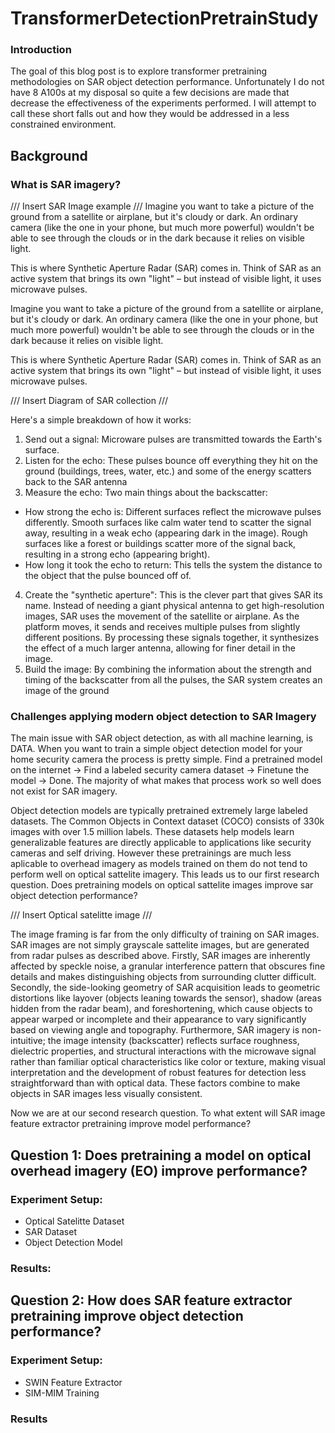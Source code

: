 # TransformerDetectionPretrainStudy

### Introduction
The goal of this blog post is to explore transformer pretraining methodologies on SAR object detection performance. Unfortunately I do not have 8 A100s at my disposal so quite a few decisions are made that decrease the effectiveness of the experiments performed. I will attempt to call these short falls out and how they would be addressed in a less constrained environment.

## Background
### What is SAR imagery?
/// Insert SAR Image example ///
Imagine you want to take a picture of the ground from a satellite or airplane, but it's cloudy or dark. An ordinary camera (like the one in your phone, but much more powerful) wouldn't be able to see through the clouds or in the dark because it relies on visible light.

This is where Synthetic Aperture Radar (SAR) comes in. Think of SAR as an active system that brings its own "light" – but instead of visible light, it uses microwave pulses.

Imagine you want to take a picture of the ground from a satellite or airplane, but it's cloudy or dark. An ordinary camera (like the one in your phone, but much more powerful) wouldn't be able to see through the clouds or in the dark because it relies on visible light.

This is where Synthetic Aperture Radar (SAR) comes in. Think of SAR as an active system that brings its own "light" – but instead of visible light, it uses microwave pulses.

/// Insert Diagram of SAR collection ///

Here's a simple breakdown of how it works:
1. Send out a signal: Microware pulses are transmitted towards the Earth's surface.   
2. Listen for the echo: These pulses bounce off everything they hit on the ground (buildings, trees, water, etc.) and some of the energy scatters back to the SAR antenna
3. Measure the echo: Two main things about the backscatter:
  -  How strong the echo is: Different surfaces reflect the microwave pulses differently. Smooth surfaces like calm water tend to scatter the signal away, resulting in a weak echo (appearing dark in the image). Rough surfaces like a forest or buildings scatter more of the signal back, resulting in a strong echo (appearing bright).
  -  How long it took the echo to return: This tells the system the distance to the object that the pulse bounced off of.
4. Create the "synthetic aperture": This is the clever part that gives SAR its name. Instead of needing a giant physical antenna to get high-resolution images, SAR uses the movement of the satellite or airplane. As the platform moves, it sends and receives multiple pulses from slightly different positions. By processing these signals together, it synthesizes the effect of a much larger antenna, allowing for finer detail in the image.
5. Build the image: By combining the information about the strength and timing of the backscatter from all the pulses, the SAR system creates an image of the ground

### Challenges applying modern object detection to SAR Imagery
The main issue with SAR object detection, as with all machine learning, is DATA. When you want to train a simple object detection model for your home security camera the process is pretty simple. Find a pretrained model on the internet -> Find a labeled security camera dataset -> Finetune the model -> Done. The majority of what makes that process work so well does not exist for SAR imagery. 

Object detection models are typically pretrained extremely large labeled datasets. The Common Objects in Context dataset (COCO) consists of 330k images with over 1.5 million labels. These datasets help models learn generalizable features are directly applicable to applications like security cameras and self driving. However these pretrainings are much less aplicable to overhead imagery as models trained on them do not tend to perform well on optical sattelite imagery. This leads us to our first research question. Does pretraining models on optical sattelite images improve sar object detection performance?

/// Insert Optical satelitte image ///

The image framing is far from the only difficulty of training on SAR images. SAR images are not simply grayscale sattelite images, but are generated from radar pulses as described above. Firstly, SAR images are inherently affected by speckle noise, a granular interference pattern that obscures fine details and makes distinguishing objects from surrounding clutter difficult. Secondly, the side-looking geometry of SAR acquisition leads to geometric distortions like layover (objects leaning towards the sensor), shadow (areas hidden from the radar beam), and foreshortening, which cause objects to appear warped or incomplete and their appearance to vary significantly based on viewing angle and topography. Furthermore, SAR imagery is non-intuitive; the image intensity (backscatter) reflects surface roughness, dielectric properties, and structural interactions with the microwave signal rather than familiar optical characteristics like color or texture, making visual interpretation and the development of robust features for detection less straightforward than with optical data. These factors combine to make objects in SAR images less visually consistent.

Now we are at our second research question. To what extent will SAR image feature extractor pretraining improve model performance?

## Question 1: Does pretraining a model on optical overhead imagery (EO) improve performance?

### Experiment Setup:
- Optical Satelitte Dataset
- SAR Dataset
- Object Detection Model

### Results:

## Question 2: How does SAR feature extractor pretraining improve object detection performance?

### Experiment Setup:
- SWIN Feature Extractor
- SIM-MIM Training

### Results
